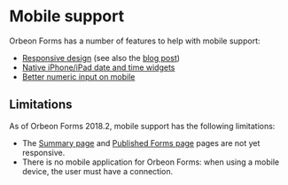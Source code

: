 # Mobile support

Orbeon Forms has a number of features to help with mobile support:

- [Responsive design](responsive-design.md) (see also the [blog post](https://blog.orbeon.com/2015/08/responsive-design.html))
- [Native iPhone/iPad date and time widgets](https://blog.orbeon.com/2011/11/orbeon-forms-now-using-native.html)
- [Better numeric input on mobile](https://blog.orbeon.com/2016/01/better-numeric-input-on-mobile.html)

## Limitations

As of Orbeon Forms 2018.2, mobile support has the following limitations:

- The [Summary page](summary-page.md) and [Published Forms page](published-forms-page.md) pages are not yet responsive.
- There is no mobile application for Orbeon Forms: when using a mobile device, the user must have a connection.
